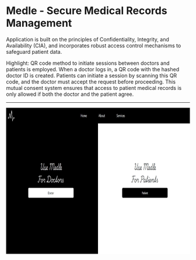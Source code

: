 <h1>Medle - Secure Medical Records Management</h1>
<p>Application is built on the principles of Confidentiality, Integrity, and Availability (CIA), and incorporates robust access control mechanisms to safeguard patient data.</p>
<p>Highlight: QR code method to initiate sessions between doctors and patients is employed. When a doctor logs in, a QR code with the hashed doctor ID is created. Patients can initiate a session by scanning this QR code, and the doctor must accept the request before proceeding. This mutual consent system ensures that access to patient medical records is only allowed if both the doctor and the patient agree. </p>
<hr>
<img src="medle.JPG" width="900px" height="400px">
